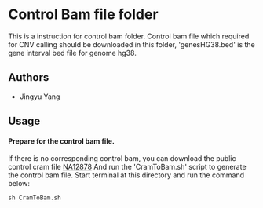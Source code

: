 # Control Bam file folder

This is a instruction for control bam folder. Control bam file which required for CNV calling should be downloaded in this folder, 'genesHG38.bed' is the gene interval bed file for genome hg38.


## Authors

* Jingyu Yang


## Usage


#### Prepare for the control bam file.

If there is no corresponding control bam, you can download the public control cram file [NA12878](ftp://ftp.1000genomes.ebi.ac.uk/vol1/ftp/data_collections/1000_genomes_project/data/CEU/NA12878/exome_alignment/NA12878.alt_bwamem_GRCh38DH.20150826.CEU.exome.cram) 
And run the 'CramToBam.sh' script to generate the control bam file.
Start terminal at this directory and run the command below:
	
	sh CramToBam.sh


